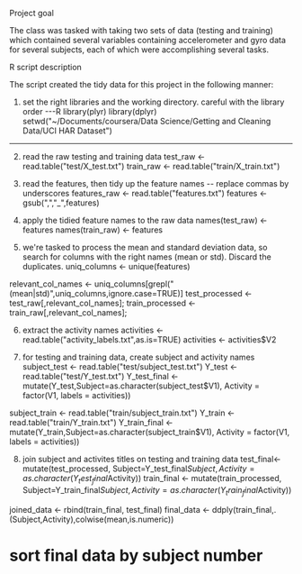 Project goal

The class was tasked with taking two sets of data (testing and training) which contained 
several variables containing accelerometer and gyro data for several subjects, each of 
which were accomplishing several tasks.

R script description

The script created the tidy data for this project in the following manner:

1. set the right libraries and the working directory. careful with the library order
---R
library(plyr)
library(dplyr)
setwd("~/Documents/coursera/Data Science/Getting and Cleaning Data/UCI HAR Dataset")
---

2. read the raw testing and training data
test_raw <- read.table("test/X_test.txt")
train_raw <- read.table("train/X_train.txt")

3. read the features, then tidy up the feature names -- replace commas by underscores 
features_raw <- read.table("features.txt")
features <- gsub(",","_",features)

4. apply the tidied feature names to the raw data
names(test_raw) <- features
names(train_raw) <- features

5. we're tasked to process the mean and standard deviation data, so search for columns
with the right names (mean or std). Discard the duplicates.
uniq_columns <- unique(features)

relevant_col_names <- uniq_columns[grepl("(mean|std)",uniq_columns,ignore.case=TRUE)]
test_processed  <- test_raw[,relevant_col_names];
train_processed  <- train_raw[,relevant_col_names];

6. extract the activity names
activities <- read.table("activity_labels.txt",as.is=TRUE)
activities <- activities$V2

7. for testing and training data, create subject and activity names
subject_test <- read.table("test/subject_test.txt")
Y_test <- read.table("test/Y_test.txt")
Y_test_final <- mutate(Y_test,Subject=as.character(subject_test$V1), Activity = factor(V1, labels = activities))

subject_train <- read.table("train/subject_train.txt")
Y_train <- read.table("train/Y_train.txt")
Y_train_final <- mutate(Y_train,Subject=as.character(subject_train$V1), Activity = factor(V1, labels = activities))

8. join subject and activites titles on testing and training data
test_final<- mutate(test_processed, Subject=Y_test_final$Subject, Activity = as.character(Y_test_final$Activity))
train_final <- mutate(train_processed, Subject=Y_train_final$Subject, Activity = as.character(Y_train_final$Activity))

joined_data <- rbind(train_final, test_final)
final_data <- ddply(train_final,.(Subject,Activity),colwise(mean,is.numeric)) 

# sort final data by subject number